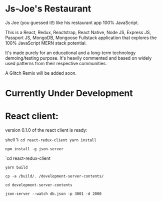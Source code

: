 # Js-Joe's Restaurant
Js Joe (you guessed it!) like his restaurant app 100% JavaScript.

This is a React, Redux, Reactstrap, React Native, Node JS, Express JS, Passport JS, MongoDB, Mongoose Fullstack application that explores the 100% JavaScript MERN stack potential.

It's made purely for an educational and a long-term technology demoing/testing purpose. It's heavily commented and based on widely used patterns from their respective communities.

A Glitch Remix will be added soon.

# Currently Under Development

# React client:

version 0.1.0 of the react client is ready:

shell 1:
`cd react-redux-client
yarn install`

`npm install -g json-server`

`cd react-redux-client

`yarn build`

`cp -a /build/. /development-server-contents/`

`cd development-server-contents`

`json-server --watch db.json -p 3001 -d 2000`
